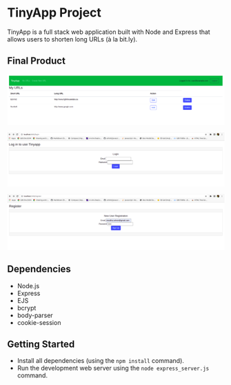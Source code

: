 # TinyApp Project

TinyApp is a full stack web application built with Node and Express that allows users to shorten long URLs (à la bit.ly).

## Final Product

!["Screenshot of URLs page](https://github.com/Nivedha94/tinyapp/blob/master/docs/urls-page.png?raw=true)

!["Screenshot of Login page](https://github.com/Nivedha94/tinyapp/blob/master/docs/login%20page.png?raw=true)

!["Screenshot of New user registration page](https://github.com/Nivedha94/tinyapp/blob/master/docs/New_user_registration.png?raw=true)


## Dependencies

- Node.js
- Express
- EJS
- bcrypt
- body-parser
- cookie-session

## Getting Started

- Install all dependencies (using the `npm install` command).
- Run the development web server using the `node express_server.js` command.
